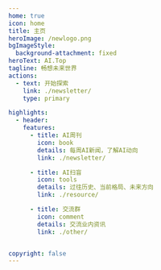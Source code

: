 ```yaml
---
home: true
icon: home
title: 主页
heroImage: /newlogo.png
bgImageStyle:
  background-attachment: fixed
heroText: AI.Top
tagline: 畅想未来世界
actions:
  - text: 开始探索
    link: ./newsletter/
    type: primary

highlights:
  - header: 
    features: 
      - title: AI周刊
        icon: book
        details: 每周AI新闻，了解AI动向
        link: ./newsletter/

      - title: AI扫盲
        icon: tools
        details: 过往历史、当前格局、未来方向
        link: ./resource/

      - title: 交流群
        icon: comment
        details: 交流业内资讯
        link: ./other/


copyright: false
---
```


